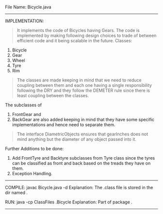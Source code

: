 File Name: Bicycle.java
_____________________________________________________________________________________________________________________________
IMPLEMENTATION: 
> It implements the code of Bicycles having Gears. The code is implemented by making following design choices to trade of between efficient code and it being scalable in the future. 
Classes:
1. Bicycle
2. Gear
3. Wheel
4. Tyre
5. Rim

> The classes are made keeping in mind that we need to reduce coupling between them and each one having a single responsibility following the DRY and they follow the DEMETER rule since there is least coupling between the classes.

The subclasses of 
1. FrontGear and 
2. BackGear 
are also added keeping in mind that they have some specific implementations and hence need to separate them.

> The interface DiametricObjects ensures that gearInches does not mind anything but the diameter of any object passed into it.

Further Additions to be done:
1. Add FrontTyre and Backtyre subclasses from Tyre class since the tyres can be classified as front and back based on the treads they have on them.
2. Exception Handling.

_____________________________________________________________________________________________________________________________
COMPILE: javac Bicycle.java -d <dir-name> 
Explanation: The .class file is stored in the dir named <dir-name>.

RUN: java -cp ClassFiles <package-name>.Bicycle 
Explanation: Part of package <package-name>.
_____________________________________________________________________________________________________________________________